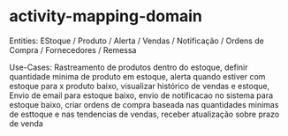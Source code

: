 # activity-mapping-domain


Entities: EStoque / Produto / Alerta / Vendas / Notificação / Ordens de Compra / Fornecedores / Remessa

Use-Cases: Rastreamento de produtos dentro do estoque, definir quantidade minima de produto em estoque, alerta quando estiver com estoque para x produto baixo, visualizar histórico de vendas e estoque, Envio de email para estoque baixo, envio de notificacao no sistema para estoque baixo, criar ordens de compra baseada nas quantidades minimas de esttoque e nas tendencias de vendas, receber atualização sobre prazo de venda
